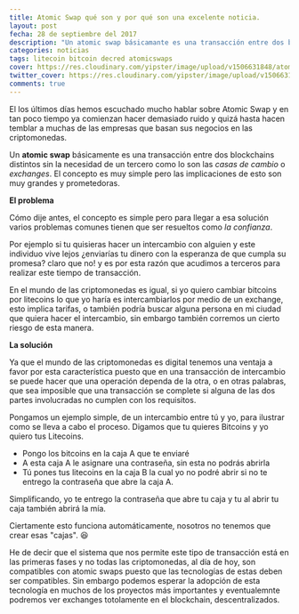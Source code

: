 ```yaml
---
title: Atomic Swap qué son y por qué son una excelente noticia.
layout: post
fecha: 28 de septiembre del 2017
description: "Un atomic swap básicamante es una transacción entre dos blockchains distintos sin la necesidad de un tercero como lo son las casas de cambio o exchanges. El concepto es muy simple pero las implicaciones de esto son muy grandes y prometedoras."
categories: noticias
tags: litecoin bitcoin decred atomicswaps
cover: https://res.cloudinary.com/yipster/image/upload/v1506631848/atomic-swaps_v8tmkx.jpg
twitter_cover: https://res.cloudinary.com/yipster/image/upload/v1506631848/atomic-swaps_v8tmkx.jpg
comments: true
---
```


El los últimos días hemos escuchado mucho hablar sobre Atomic Swap y en tan poco tiempo ya comienzan hacer demasiado ruido y quizá hasta hacen temblar a muchas de las empresas que basan sus negocios en las criptomonedas. 

Un **atomic swap** básicamente es una transacción entre dos blockchains distintos sin la necesidad de un tercero como lo son las *casas de cambio* o *exchanges*. El concepto es muy simple pero las implicaciones de esto son muy grandes y prometedoras.

**El problema**

Cómo dije antes, el concepto es simple pero para llegar a esa solución varios problemas comunes tienen que ser resueltos como *la confianza*.

Por ejemplo si tu quisieras hacer un intercambio con alguien y este individuo vive lejos ¿enviarías tu dinero con la esperanza de que cumpla su promesa? claro que no! y es por esta razón que acudimos a terceros para realizar este tiempo de transacción.

En el mundo de las criptomonedas es igual, si yo quiero cambiar bitcoins por litecoins lo que yo haría es intercambiarlos por medio de un exchange, esto implica tarifas, o también podría buscar alguna persona en mi ciudad que quiera hacer el intercambio, sin embargo también corremos un cierto riesgo de esta manera. 

**La solución**

Ya que el mundo de las criptomonedas es digital tenemos una ventaja a favor por esta característica puesto que en una transacción de intercambio se puede hacer que una operación dependa de la otra, o en otras palabras, que sea imposible que una transacción se complete si alguna de las dos partes involucradas no cumplen con los requisitos.

Pongamos un ejemplo simple, de un intercambio entre tú y yo, para ilustrar como se lleva a cabo el proceso. Digamos que tu quieres Bitcoins y yo quiero tus Litecoins.

- Pongo los bitcoins en la caja A que te enviaré
- A esta caja A le asignare una contraseña, sin esta no podrás abrirla
- Tú pones tus litecoins en la caja B la cual yo no podré abrir si no te entrego la contraseña que abre la caja A.

Simplificando, yo te entrego la contraseña que abre tu caja y tu al abrir tu caja también abrirá la mía.

Ciertamente esto funciona automáticamente, nosotros no tenemos que crear esas "cajas". 😆

He de decir que el sistema que nos permite este tipo de transacción está en las primeras fases y  no todas las criptomonedas, al día de hoy, son compatibles con atomic swaps puesto que las tecnologías de estas deben ser compatibles. Sin embargo podemos esperar la adopción de esta tecnología en muchos de los proyectos más importantes y eventualemnte podremos ver exchanges totolamente en el blockchain, descentralizados.





